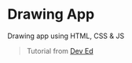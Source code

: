 # Drawing App
Drawing app using HTML, CSS &amp; JS

> Tutorial from <a href="https://youtu.be/3GqUM4mEYKA">Dev Ed</a>
